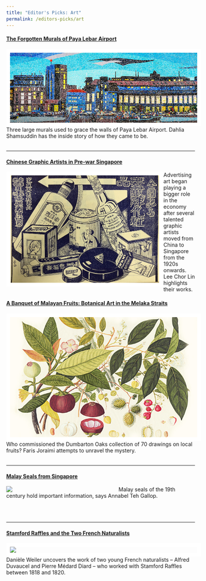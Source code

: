 ```yaml
---
title: "Editor's Picks: Art"
permalink: /editors-picks/art
---
```

#### [**The Forgotten Murals of Paya Lebar Airport**](https://biblioasia.nlb.gov.sg/vol-17/issue-2/jul-sep-2021/murals)
<img src=" /images/vol-17-issue-2/murals/Mural_Main2.jpg"  style="float:left; width:500px; height:auto;  border:10px solid #FFFFFF"> <style>
.responsive {max-width: 100%  height: auto;} </style> Three large murals used to grace the walls of Paya Lebar Airport. Dahlia Shamsuddin has the inside story of how they came to be.
<br>
<br>
<hr>

#### [Chinese Graphic Artists in Pre-war Singapore](https://biblioasia.nlb.gov.sg/vol-17/issue-2/jul-sep-2021/chinese-artists)<br>
<img src="/images/vol-17-issue-2/chinesegraphic/ChineseGraphic_Main.jpg"  style="float:left; width:400px;height:auto; border:10px solid #FFFFFF" class="responsive"> Advertising art began playing a bigger role in the economy after several talented graphic artists moved from China to Singapore from the 1920s onwards. Lee Chor Lin highlights their works.
<br>
#### [A Banquet of Malayan Fruits: Botanical Art in the Melaka Straits](https://biblioasia.nlb.gov.sg/vol-17/issue-1/apr-jun-2021/malayan-fruits)
<img src="/images/Vol-17-issue-1/malayan-fruits/mangosteens.jpg" style="float:left; width:500px; height:auto; border:10px solid #FFFFFF">Who commissioned the Dumbarton Oaks collection of 70 drawings on local fruits? Faris Joraimi attempts to unravel the mystery.<br>
<br>

 <hr>

#### [Malay Seals from Singapore](https://biblioasia.nlb.gov.sg/vol-16/issue-1/apr-jun-2020/malay-seals)

<img src="/images/Vol-16-issue-1/malay-seals/sultan-ali.png" style="float:left; width:300px; height:auto;">	Malay seals of the 19th century hold important information, says Annabel Teh Gallop.<br>
<br>										

<br>
 <hr>																																																											
				
#### [Stamford Raffles and the Two French Naturalists](https://biblioasia.nlb.gov.sg/vol-16/issue-2/jul-sep-2020/raffles)
<img src= "/images/Vol-16-issue-2/raffles/storkk.jpg"  style="float:left; width:500px; height:auto; border:10px solid #FFFFFF">Danièle Weiler uncovers the work of two young French naturalists – Alfred Duvaucel and Pierre Médard Diard – who worked with Stamford Raffles between 1818 and 1820.